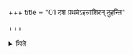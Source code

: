 +++
title = "01 दश प्रथमेऽहन्नाशिरन् दुहन्ति"

+++

<details><summary>थिते</summary>

दश प्रथमेऽहन्नाशिरं दुहन्ति । विंशतिं द्वितीये । त्रिंशतं तृतीये १
</details>
